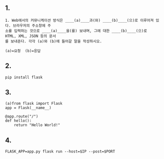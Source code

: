 ## 1.

```
1. Web에서의 커뮤니케이션 방식은 ____(a)____과(와) ____(b)____(으)로 이루어져 있다. 브라우저의 주소창에 주
소를 입력하는 것으로 ____(a)____을(를) 보내며, 그에 대한 ____(b)____(으)로 HTML, XML, JSON 등의 문서
를 보내준다. 각각 (a)와 (b)에 들어갈 말을 작성하시오.
```

```
(a)=요청  (b)=응답
```



## 2.

```
pip install flask
```





## 3.

```
(a)from flask import Flask
app = Flask(__name__)

@app.route("/")
def hello():
    return "Hello World!"
```



## 4.

```
FLASK_APP=app.py flask run --host=$IP --post=$PORT
```






